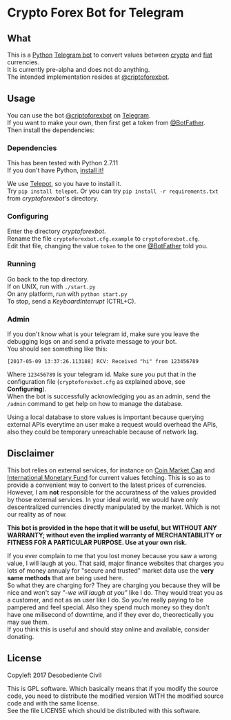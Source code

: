 Crypto Forex Bot for Telegram
===

What
---

This is a [Python](https://python.org) [Telegram bot](https://telegram.org/faq#bots) to convert values between [crypto](https://en.wikipedia.org/wiki/Criptocurrency) and [fiat](https://en.wikipedia.org/wiki/Fiat_money) currencies.  
It is currently pre-alpha and does not do anything.  
The intended implementation resides at [@criptoforexbot](https://telegram.me/cryptoforexbot).  

Usage
---

You can use the bot [@criptoforexbot](https://telegram.me/cryptoforexbot) on [Telegram](https://telegram.org).  
If you want to make your own, then first get a token from [@BotFather](https://telegram.me/botfather).  
Then install the dependencies:  

### Dependencies

This has been tested with Python 2.7.11  
If you don't have Python, [install it!](https://www.python.org/downloads/)  

We use [Telepot](https://github.com/nickoala/telepot), so you have to install it.  
Try `pip install telepot`. Or you can try `pip install -r requirements.txt` from *cryptoforexbot*'s directory.  

### Configuring

Enter the directory *cryptoforexbot*.  
Rename the file `cryptoforexbot.cfg.example` to `cryptoforexbot.cfg`.  
Edit that file, changing the value `token` to the one [@BotFather](https://telegram.me/botfather) told you.  

### Running

Go back to the top directory.  
If on UNIX, run with `./start.py`  
On any platform, run with `python start.py`  
To stop, send a *KeyboardInterrupt* (CTRL+C).  

### Admin

If you don't know what is your telegram id, make sure you leave the debugging logs on and send a private message to your bot.  
You should see something like this:  

    [2017-05-09 13:37:26.113188] RCV: Received "hi" from 123456789

Where `123456789` is your telegram id. Make sure you put that in the configuration file (`cryptoforexbot.cfg` as explained above, see **Configuring**).  
When the bot is successfully acknowledging you as an admin, send the `/admin` command to get help on how to manage the database.  

Using a local database to store values is important because querying external APIs everytime an user make a request would overhead the APIs, also they could be temporary unreachable because of network lag.  

Disclaimer
---

This bot relies on external services, for instance on [Coin Market Cap](https://coinmarketcap.com) and [International Monetary Fund](https://imf.org) for current values fetching. This is so as to provide a convenient way to convert to the latest prices of currencies. However, I am **not** responsible for the accuratness of the values provided by those external services. In your ideal world, we would have only descentralized currencies directly manipulated by the market. Which is not our reality as of now.  

**This bot is provided in the hope that it will be useful, but WITHOUT ANY WARRANTY; without even the implied warranty of MERCHANTABILITY or FITNESS FOR A PARTICULAR PURPOSE. Use at your own risk.**  

If you ever complain to me that you lost money because you saw a wrong value, I will laugh at you. That said, major finance websites that charges you lots of money annualy for "secure and trusted" market data use the **very same methods** that are being used here.  
So what they are charging for? They are charging you because they will be nice and won't say *"-we will laugh at you"* like I do. They would treat you as a customer, and not as an user like I do. So you're really paying to be pampered and feel special. Also they spend much money so they don't have one milisecond of downtime, and if they ever do, theorectically you may sue them.  
If you think this is useful and should stay online and available, consider donating.  

License
---

Copyleft 2017 Desobediente Civil  

This is GPL software. Which basically means that if you modify the source code, you need to distribute the modified version WITH the modified source code and with the same license.  
See the file LICENSE which should be distributed with this software.  

